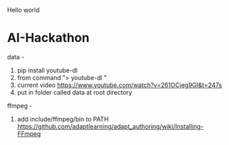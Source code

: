 Hello world
# AI-Hackathon




data -
  1. pip install youtube-dl
  2. from command "> youtube-dl <link-to-video>"
  3. current video https://www.youtube.com/watch?v=261OCjeg9GI&t=247s
  3. put in folder called data at root directory

ffmpeg -
  1. add include/ffmpeg/bin to PATH
  https://github.com/adaptlearning/adapt_authoring/wiki/Installing-FFmpeg


